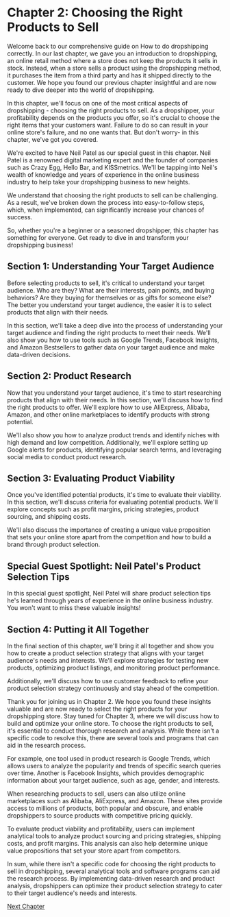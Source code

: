 # Chapter 2: Choosing the Right Products to Sell

Welcome back to our comprehensive guide on How to do dropshipping correctly. In our last chapter, we gave you an introduction to dropshipping, an online retail method where a store does not keep the products it sells in stock. Instead, when a store sells a product using the dropshipping method, it purchases the item from a third party and has it shipped directly to the customer. We hope you found our previous chapter insightful and are now ready to dive deeper into the world of dropshipping.

In this chapter, we'll focus on one of the most critical aspects of dropshipping - choosing the right products to sell. As a dropshipper, your profitability depends on the products you offer, so it's crucial to choose the right items that your customers want. Failure to do so can result in your online store's failure, and no one wants that. But don't worry- in this chapter, we've got you covered.

We're excited to have Neil Patel as our special guest in this chapter. Neil Patel is a renowned digital marketing expert and the founder of companies such as Crazy Egg, Hello Bar, and KISSmetrics. We'll be tapping into Neil's wealth of knowledge and years of experience in the online business industry to help take your dropshipping business to new heights.

We understand that choosing the right products to sell can be challenging. As a result, we've broken down the process into easy-to-follow steps, which, when implemented, can significantly increase your chances of success.

So, whether you're a beginner or a seasoned dropshipper, this chapter has something for everyone. Get ready to dive in and transform your dropshipping business!
## Section 1: Understanding Your Target Audience

Before selecting products to sell, it's critical to understand your target audience. Who are they? What are their interests, pain points, and buying behaviors? Are they buying for themselves or as gifts for someone else? The better you understand your target audience, the easier it is to select products that align with their needs.

In this section, we'll take a deep dive into the process of understanding your target audience and finding the right products to meet their needs. We'll also show you how to use tools such as Google Trends, Facebook Insights, and Amazon Bestsellers to gather data on your target audience and make data-driven decisions.

## Section 2: Product Research

Now that you understand your target audience, it's time to start researching products that align with their needs. In this section, we'll discuss how to find the right products to offer. We'll explore how to use AliExpress, Alibaba, Amazon, and other online marketplaces to identify products with strong potential.

We'll also show you how to analyze product trends and identify niches with high demand and low competition. Additionally, we'll explore setting up Google alerts for products, identifying popular search terms, and leveraging social media to conduct product research.

## Section 3: Evaluating Product Viability

Once you've identified potential products, it's time to evaluate their viability. In this section, we'll discuss criteria for evaluating potential products. We'll explore concepts such as profit margins, pricing strategies, product sourcing, and shipping costs.

We'll also discuss the importance of creating a unique value proposition that sets your online store apart from the competition and how to build a brand through product selection.

## Special Guest Spotlight: Neil Patel's Product Selection Tips

In this special guest spotlight, Neil Patel will share product selection tips he's learned through years of experience in the online business industry. You won't want to miss these valuable insights!

## Section 4: Putting it All Together

In the final section of this chapter, we'll bring it all together and show you how to create a product selection strategy that aligns with your target audience's needs and interests. We'll explore strategies for testing new products, optimizing product listings, and monitoring product performance.

Additionally, we'll discuss how to use customer feedback to refine your product selection strategy continuously and stay ahead of the competition.

Thank you for joining us in Chapter 2. We hope you found these insights valuable and are now ready to select the right products for your dropshipping store. Stay tuned for Chapter 3, where we will discuss how to build and optimize your online store.
To choose the right products to sell, it's essential to conduct thorough research and analysis. While there isn't a specific code to resolve this, there are several tools and programs that can aid in the research process. 

For example, one tool used in product research is Google Trends, which allows users to analyze the popularity and trends of specific search queries over time. Another is Facebook Insights, which provides demographic information about your target audience, such as age, gender, and interests.

When researching products to sell, users can also utilize online marketplaces such as Alibaba, AliExpress, and Amazon. These sites provide access to millions of products, both popular and obscure, and enable dropshippers to source products with competitive pricing quickly.

To evaluate product viability and profitability, users can implement analytical tools to analyze product sourcing and pricing strategies, shipping costs, and profit margins. This analysis can also help determine unique value propositions that set your store apart from competitors.

In sum, while there isn't a specific code for choosing the right products to sell in dropshipping, several analytical tools and software programs can aid the research process. By implementing data-driven research and product analysis, dropshippers can optimize their product selection strategy to cater to their target audience's needs and interests.


[Next Chapter](03_Chapter03.md)